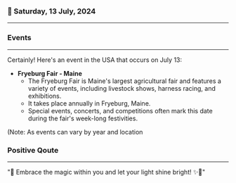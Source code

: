 ### 📅 Saturday, 13 July, 2024
------
### Events
------
Certainly! Here's an event in the USA that occurs on July 13:

- **Fryeburg Fair - Maine**
  - The Fryeburg Fair is Maine's largest agricultural fair and features a variety of events, including livestock shows, harness racing, and exhibitions.
  - It takes place annually in Fryeburg, Maine.
  - Special events, concerts, and competitions often mark this date during the fair's week-long festivities. 

(Note: As events can vary by year and location
### Positive Qoute
------
"🌟 Embrace the magic within you and let your light shine bright! ✨💖"
